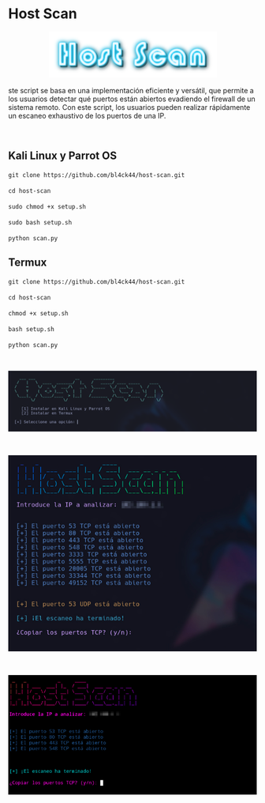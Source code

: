 # Host Scan

<p align="center">
<img src="Logotipo.png">
</p>

ste script se basa en una implementación eficiente y versátil, que permite a los usuarios detectar qué puertos están abiertos evadiendo el firewall de un sistema remoto. Con este script, los usuarios pueden realizar rápidamente un escaneo exhaustivo de los puertos de una IP.

<br>

## Kali Linux y Parrot OS
```
git clone https://github.com/bl4ck44/host-scan.git

cd host-scan

sudo chmod +x setup.sh

sudo bash setup.sh

python scan.py
```

## Termux

```
git clone https://github.com/bl4ck44/host-scan.git

cd host-scan

chmod +x setup.sh

bash setup.sh

python scan.py
```

<br>

<p align="center">
<img src="Img/muestra1.png">
</p>

<br>

<p align="center">
<img src="Img/muestra2.jpg">
</p>

<br>

<p align="center">
<img src="Img/muestra3.png">
</p>
